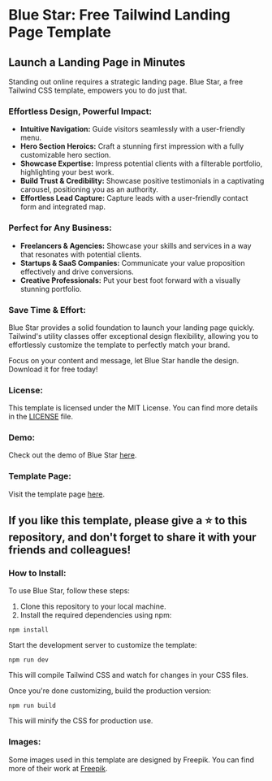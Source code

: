 # Blue Star: Free Tailwind Landing Page Template

## Launch a Landing Page in Minutes

Standing out online requires a strategic landing page. Blue Star, a free Tailwind CSS template, empowers you to do just that.

### Effortless Design, Powerful Impact:

- **Intuitive Navigation:** Guide visitors seamlessly with a user-friendly menu.
- **Hero Section Heroics:** Craft a stunning first impression with a fully customizable hero section.
- **Showcase Expertise:** Impress potential clients with a filterable portfolio, highlighting your best work.
- **Build Trust & Credibility:** Showcase positive testimonials in a captivating carousel, positioning you as an authority.
- **Effortless Lead Capture:** Capture leads with a user-friendly contact form and integrated map.

### Perfect for Any Business:

- **Freelancers & Agencies:** Showcase your skills and services in a way that resonates with potential clients.
- **Startups & SaaS Companies:** Communicate your value proposition effectively and drive conversions.
- **Creative Professionals:** Put your best foot forward with a visually stunning portfolio.

### Save Time & Effort:

Blue Star provides a solid foundation to launch your landing page quickly. Tailwind's utility classes offer exceptional design flexibility, allowing you to effortlessly customize the template to perfectly match your brand.

Focus on your content and message, let Blue Star handle the design. Download it for free today!

### License:

This template is licensed under the MIT License. You can find more details in the [LICENSE](LICENSE) file.

### Demo:

Check out the demo of Blue Star [here](https://spacema-dev.com/blue-star/).

### Template Page:

Visit the template page [here](https://spacema-dev.com/blue-star-free-tailwind-landing-page-template/).

## If you like this template, please give a ⭐ to this repository, and don't forget to share it with your friends and colleagues!

### How to Install:

To use Blue Star, follow these steps:

1. Clone this repository to your local machine.
2. Install the required dependencies using npm:

```
npm install
```

Start the development server to customize the template:

```
npm run dev
```

This will compile Tailwind CSS and watch for changes in your CSS files.

Once you're done customizing, build the production version:

```
npm run build
```

This will minify the CSS for production use.

### Images:

Some images used in this template are designed by Freepik. You can find more of their work at [Freepik](https://www.freepik.com/).

